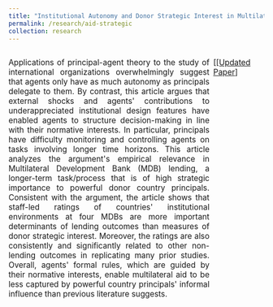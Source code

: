 ```yaml
---
title: "Institutional Autonomy and Donor Strategic Interest in Multilateral Foreign Aid: Rules vs. Informal Influence "
permalink: /research/aid-strategic
collection: research
---
```


<p style="float: left; font-size: 11.5pt; text-align: justify; width: 78.5%; margin-right: 1.5%; margin-bottom: 0.5em;">Applications of principal-agent theory to the study of international organizations overwhelmingly suggest that agents only have as much autonomy as principals delegate to them. By contrast, this article argues that external shocks and agents' contributions to underappreciated institutional design features have enabled agents to structure decision-making in line with their normative interests. In particular, principals have difficulty monitoring and controlling agents on tasks involving longer time horizons. This article analyzes the argument's empirical relevance in Multilateral Development Bank (MDB) lending, a longer-term task/process that is of high strategic importance to powerful donor country principals. Consistent with the argument, the article shows that staff-led ratings of countries' institutional environments at four MDBs are more important determinants of lending outcomes than measures of donor strategic interest. Moreover, the ratings are also consistently and significantly related to other non-lending outcomes in replicating many prior studies. Overall, agents' formal rules, which are guided by their normative interests, enable multilateral aid to be less captured by powerful country principals' informal influence than previous literature suggests.</p>
<p style="float: right; font-size: 11.5pt; text-align: left; width: 18.5%; margin-right: 1.5%; margin-bottom: 0.5em;">[<a href="https://mikedenly.com/files/aid-strategic.pdf">[Updated Paper</a>]</p> 
<div style="clear:both"></div>

<figure style="width: 769px; height: 382px"  class="align-center">
  <img src="/images/foreign_aid.png" alt="" />
</figure>

